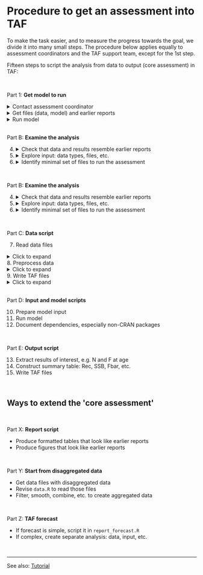 # Procedure to get an assessment into TAF

To make the task easier, and to measure the progress towards the goal, we divide
it into many small steps. The procedure below applies equally to assessment
coordinators and the TAF support team, except for the 1st step.

Fifteen steps to script the analysis from data to output (core assessment) in
TAF:

<br>

Part 1: **Get model to run**

<details><summary>Contact assessment coordinator</summary>

  1-800-icestaf
</details>

<details><summary>Get files (data, model) and earlier reports</summary>

  `1-800-icestaf`
</details>

<details><summary>Run model</summary>

  ```
  1-800-icestaf
  ```
</details>

<br>

Part B: **Examine the analysis**

4. <details>
     <summary>Check that data and results resemble earlier reports</summary>

     1-800-icestaf
   </details>

5. <details>
     <summary>Explore input: data types, files, etc.</summary>

     `1-800-icestaf`
   </details>
6. <details>
     <summary>Identify minimal set of files to run the assessment</summary>

     ```
     1-800-icestaf
     ```
   </details>

<br>

Part B: **Examine the analysis**

<ol>
  <li value="4"><details>
    <summary>Check that data and results resemble earlier reports</summary>

    1-800-icestaf
  </details>

  <li value="5"><details>
    <summary>Explore input: data types, files, etc.</summary>

    `1-800-icestaf`
  </details>

  <li value="6"><details>
    <summary>Identify minimal set of files to run the assessment</summary>

    ```
    1-800-icestaf
    ```
  </details>
</ol>

<br>

Part C: **Data script**

7. Read data files
<details>
  <summary>Click to expand</summary><p>
  1-800-icestaf
</details>
8. Preprocess data
<details>
  <summary>Click to expand</summary><p>
  `1-800-icestaf`
</details>
9. Write TAF files
<details>
  <summary>Click to expand</summary><p>
  ```
  1-800-icestaf
  ```
</details>

<br>

Part D: **Input and model scripts**

10. Prepare model input
11. Run model
12. Document dependencies, especially non-CRAN packages

<br>

Part E: **Output script**

13. Extract results of interest, e.g. N and F at age
14. Construct summary table: Rec, SSB, Fbar, etc.
15. Write TAF files

<br>

## Ways to extend the 'core assessment'

<br>

Part X: **Report script**

- Produce formatted tables that look like earlier reports
- Produce figures that look like earlier reports

<br>

Part Y: **Start from disaggregated data**

- Get data files with disaggregated data
- Revise `data.R` to read those files
- Filter, smooth, combine, etc. to create aggregated data

<br>

Part Z: **TAF forecast**

- If forecast is simple, script it in `report_forecast.R`
- If complex, create separate analysis: data, input, etc.

<br>

<hr>

See also:
[Tutorial](https://github.com/ices-taf/doc/blob/master/tutorial-1/README.md)
